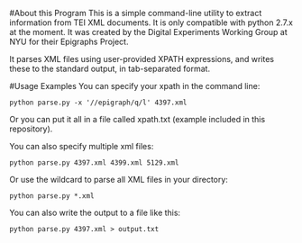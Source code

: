 #About this Program
This is a simple command-line utility to extract information from TEI XML documents. It is only compatible with python 2.7.x at the moment. It was created by the Digital Experiments Working Group at NYU for their Epigraphs Project.  

It parses XML files using user-provided XPATH expressions, and writes these to the standard output, in tab-separated format. 

#Usage Examples
You can specify your xpath in the command line: 

`python parse.py -x '//epigraph/q/l' 4397.xml`  

Or you can put it all in a file called xpath.txt (example included in this repository). 

You can also specify multiple xml files: 

`python parse.py 4397.xml 4399.xml 5129.xml` 

Or use the wildcard to parse all XML files in your directory: 

`python parse.py *.xml` 

You can also write the output to a file like this: 

`python parse.py 4397.xml > output.txt` 

